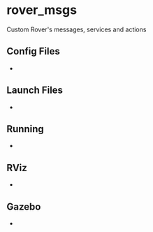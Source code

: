 # rover_msgs

Custom Rover's messages, services and actions

## Config Files
-

## Launch Files
-

## Running
-

## RViz
-

## Gazebo
-